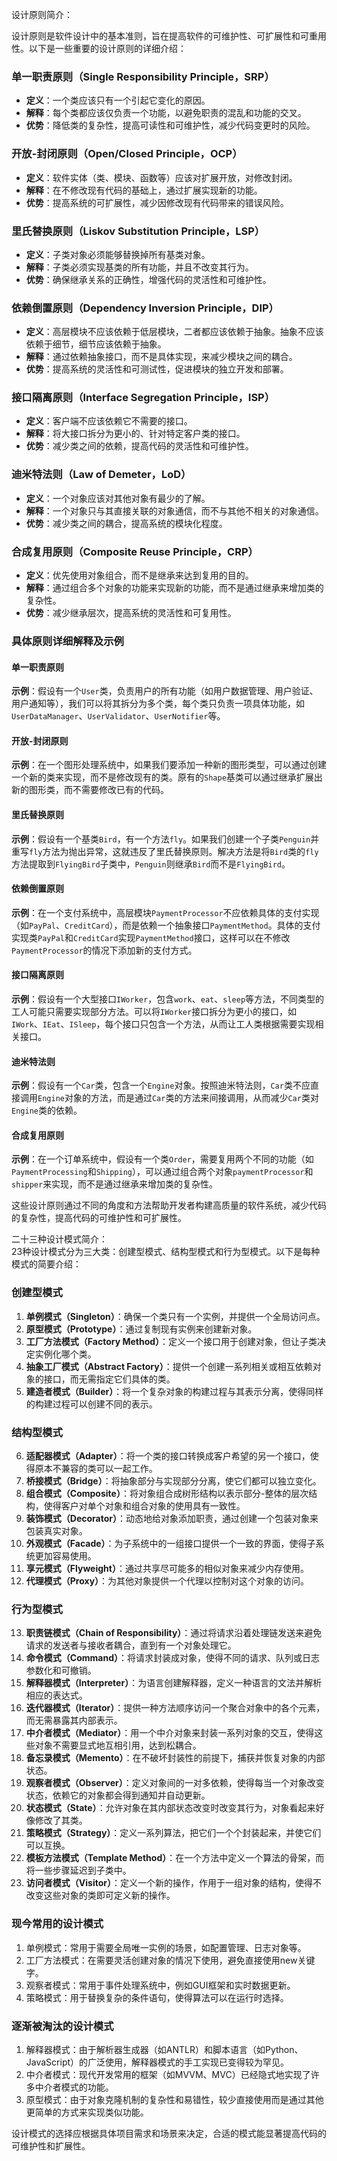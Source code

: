 设计原则简介：

设计原则是软件设计中的基本准则，旨在提高软件的可维护性、可扩展性和可重用性。以下是一些重要的设计原则的详细介绍：

### 单一职责原则（Single Responsibility Principle，SRP）

- **定义**：一个类应该只有一个引起它变化的原因。
- **解释**：每个类都应该仅负责一个功能，以避免职责的混乱和功能的交叉。
- **优势**：降低类的复杂性，提高可读性和可维护性，减少代码变更时的风险。

### 开放-封闭原则（Open/Closed Principle，OCP）

- **定义**：软件实体（类、模块、函数等）应该对扩展开放，对修改封闭。
- **解释**：在不修改现有代码的基础上，通过扩展实现新的功能。
- **优势**：提高系统的可扩展性，减少因修改现有代码带来的错误风险。

### 里氏替换原则（Liskov Substitution Principle，LSP）

- **定义**：子类对象必须能够替换掉所有基类对象。
- **解释**：子类必须实现基类的所有功能，并且不改变其行为。
- **优势**：确保继承关系的正确性，增强代码的灵活性和可维护性。

### 依赖倒置原则（Dependency Inversion Principle，DIP）

- **定义**：高层模块不应该依赖于低层模块，二者都应该依赖于抽象。抽象不应该依赖于细节，细节应该依赖于抽象。
- **解释**：通过依赖抽象接口，而不是具体实现，来减少模块之间的耦合。
- **优势**：提高系统的灵活性和可测试性，促进模块的独立开发和部署。

### 接口隔离原则（Interface Segregation Principle，ISP）

- **定义**：客户端不应该依赖它不需要的接口。
- **解释**：将大接口拆分为更小的、针对特定客户类的接口。
- **优势**：减少类之间的依赖，提高代码的灵活性和可维护性。

### 迪米特法则（Law of Demeter，LoD）

- **定义**：一个对象应该对其他对象有最少的了解。
- **解释**：一个对象只与其直接关联的对象通信，而不与其他不相关的对象通信。
- **优势**：减少类之间的耦合，提高系统的模块化程度。

### 合成复用原则（Composite Reuse Principle，CRP）

- **定义**：优先使用对象组合，而不是继承来达到复用的目的。
- **解释**：通过组合多个对象的功能来实现新的功能，而不是通过继承来增加类的复杂性。
- **优势**：减少继承层次，提高系统的灵活性和可复用性。

### 具体原则详细解释及示例

#### 单一职责原则

**示例**：假设有一个`User`类，负责用户的所有功能（如用户数据管理、用户验证、用户通知等），我们可以将其拆分为多个类，每个类只负责一项具体功能，如`UserDataManager`、`UserValidator`、`UserNotifier`等。

#### 开放-封闭原则

**示例**：在一个图形处理系统中，如果我们要添加一种新的图形类型，可以通过创建一个新的类来实现，而不是修改现有的类。原有的`Shape`基类可以通过继承扩展出新的图形类，而不需要修改已有的代码。

#### 里氏替换原则

**示例**：假设有一个基类`Bird`，有一个方法`fly`。如果我们创建一个子类`Penguin`并重写`fly`方法为抛出异常，这就违反了里氏替换原则。解决方法是将`Bird`类的`fly`方法提取到`FlyingBird`子类中，`Penguin`则继承`Bird`而不是`FlyingBird`。

#### 依赖倒置原则

**示例**：在一个支付系统中，高层模块`PaymentProcessor`不应依赖具体的支付实现（如`PayPal`、`CreditCard`），而是依赖一个抽象接口`PaymentMethod`。具体的支付实现类`PayPal`和`CreditCard`实现`PaymentMethod`接口，这样可以在不修改`PaymentProcessor`的情况下添加新的支付方式。

#### 接口隔离原则

**示例**：假设有一个大型接口`IWorker`，包含`work`、`eat`、`sleep`等方法，不同类型的工人可能只需要实现部分方法。可以将`IWorker`接口拆分为更小的接口，如`IWork`、`IEat`、`ISleep`，每个接口只包含一个方法，从而让工人类根据需要实现相关接口。

#### 迪米特法则

**示例**：假设有一个`Car`类，包含一个`Engine`对象。按照迪米特法则，`Car`类不应直接调用`Engine`对象的方法，而是通过`Car`类的方法来间接调用，从而减少`Car`类对`Engine`类的依赖。

#### 合成复用原则

**示例**：在一个订单系统中，假设有一个类`Order`，需要复用两个不同的功能（如`PaymentProcessing`和`Shipping`），可以通过组合两个对象`paymentProcessor`和`shipper`来实现，而不是通过继承来增加类的复杂性。

这些设计原则通过不同的角度和方法帮助开发者构建高质量的软件系统，减少代码的复杂性，提高代码的可维护性和可扩展性。

二十三种设计模式简介：  
23种设计模式分为三大类：创建型模式、结构型模式和行为型模式。以下是每种模式的简要介绍：

### 创建型模式

1. **单例模式（Singleton）**：确保一个类只有一个实例，并提供一个全局访问点。
2. **原型模式（Prototype）**：通过复制现有实例来创建新对象。
3. **工厂方法模式（Factory Method）**：定义一个接口用于创建对象，但让子类决定实例化哪个类。
4. **抽象工厂模式（Abstract Factory）**：提供一个创建一系列相关或相互依赖对象的接口，而无需指定它们具体的类。
5. **建造者模式（Builder）**：将一个复杂对象的构建过程与其表示分离，使得同样的构建过程可以创建不同的表示。

### 结构型模式

6. **适配器模式（Adapter）**：将一个类的接口转换成客户希望的另一个接口，使得原本不兼容的类可以一起工作。
7. **桥接模式（Bridge）**：将抽象部分与实现部分分离，使它们都可以独立变化。
8. **组合模式（Composite）**：将对象组合成树形结构以表示部分-整体的层次结构，使得客户对单个对象和组合对象的使用具有一致性。
9. **装饰模式（Decorator）**：动态地给对象添加职责，通过创建一个包装对象来包装真实对象。
10. **外观模式（Facade）**：为子系统中的一组接口提供一个一致的界面，使得子系统更加容易使用。
11. **享元模式（Flyweight）**：通过共享尽可能多的相似对象来减少内存使用。
12. **代理模式（Proxy）**：为其他对象提供一个代理以控制对这个对象的访问。

### 行为型模式

13. **职责链模式（Chain of Responsibility）**：通过将请求沿着处理链发送来避免请求的发送者与接收者耦合，直到有一个对象处理它。
14. **命令模式（Command）**：将请求封装成对象，使得不同的请求、队列或日志参数化和可撤销。
15. **解释器模式（Interpreter）**：为语言创建解释器，定义一种语言的文法并解析相应的表达式。
16. **迭代器模式（Iterator）**：提供一种方法顺序访问一个聚合对象中的各个元素，而无需暴露其内部表示。
17. **中介者模式（Mediator）**：用一个中介对象来封装一系列对象的交互，使得这些对象不需要显式地互相引用，达到松耦合。
18. **备忘录模式（Memento）**：在不破坏封装性的前提下，捕获并恢复对象的内部状态。
19. **观察者模式（Observer）**：定义对象间的一对多依赖，使得每当一个对象改变状态，依赖它的对象都会得到通知并自动更新。
20. **状态模式（State）**：允许对象在其内部状态改变时改变其行为，对象看起来好像修改了其类。
21. **策略模式（Strategy）**：定义一系列算法，把它们一个个封装起来，并使它们可以互换。
22. **模板方法模式（Template Method）**：在一个方法中定义一个算法的骨架，而将一些步骤延迟到子类中。
23. **访问者模式（Visitor）**：定义一个新的操作，作用于一组对象的结构，使得不改变这些对象的类即可定义新的操作。

### 现今常用的设计模式

1. 单例模式：常用于需要全局唯一实例的场景，如配置管理、日志对象等。
2. 工厂方法模式：在需要灵活创建对象的情况下使用，避免直接使用new关键字。
3. 观察者模式：常用于事件处理系统中，例如GUI框架和实时数据更新。
4. 策略模式：用于替换复杂的条件语句，使得算法可以在运行时选择。

### 逐渐被淘汰的设计模式

1. 解释器模式：由于解析器生成器（如ANTLR）和脚本语言（如Python、JavaScript）的广泛使用，解释器模式的手工实现已变得较为罕见。
2. 中介者模式：现代开发常用的框架（如MVVM、MVC）已经隐式地实现了许多中介者模式的功能。
3. 原型模式：由于对象克隆机制的复杂性和易错性，较少直接使用而是通过其他更简单的方式来实现类似功能。

设计模式的选择应根据具体项目需求和场景来决定，合适的模式能显著提高代码的可维护性和扩展性。